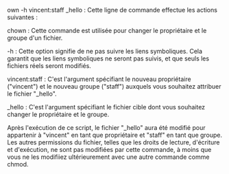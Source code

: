 own -h vincent:staff _hello : Cette ligne de commande effectue les actions suivantes :

chown : Cette commande est utilisée pour changer le propriétaire et le groupe d'un fichier.

-h : Cette option signifie de ne pas suivre les liens symboliques. Cela garantit que les liens symboliques ne seront pas suivis, et que seuls les fichiers réels seront modifiés.

vincent:staff : C'est l'argument spécifiant le nouveau propriétaire ("vincent") et le nouveau groupe ("staff") auxquels vous souhaitez attribuer le fichier "_hello".

_hello : C'est l'argument spécifiant le fichier cible dont vous souhaitez changer le propriétaire et le groupe.

Après l'exécution de ce script, le fichier "_hello" aura été modifié pour appartenir à "vincent" en tant que propriétaire et "staff" en tant que groupe. Les autres permissions du fichier, telles que les droits de lecture, d'écriture et d'exécution, ne sont pas modifiées par cette commande, à moins que vous ne les modifiiez ultérieurement avec une autre commande comme chmod.
